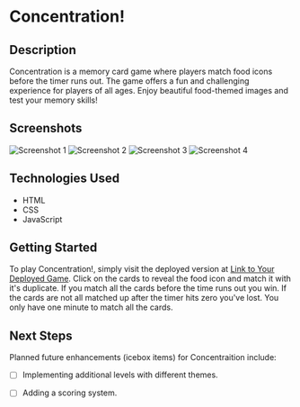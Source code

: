 # Concentration!

## Description
Concentration is a memory card game where players match food icons before the timer runs out. The game offers a fun and challenging experience for players of all ages. Enjoy beautiful food-themed images and test your memory skills!

## Screenshots

![Screenshot 1](https://i.imgur.com/KWnGCME.png)
![Screenshot 2](https://i.imgur.com/ZqQx4vx.png)
![Screenshot 3](https://i.imgur.com/9HpFVU9.png)
![Screenshot 4](https://i.imgur.com/Hr6wJt8.png)

## Technologies Used
- HTML
- CSS
- JavaScript


## Getting Started
To play Concentration!, simply visit the deployed version at [Link to Your Deployed Game](your_deployed_game_link).
Click on the cards to reveal the food icon and match it with it's duplicate. If you match all the cards before the time runs out you win. If the cards are not all matched up after the timer hits zero you've lost. You only have one minute to match all the cards.

## Next Steps
Planned future enhancements (icebox items) for Concentraition include:
- [ ] Implementing additional levels with different themes.
- [ ] Adding a scoring system.

